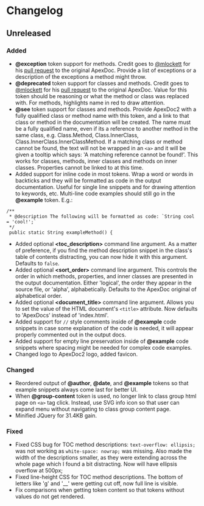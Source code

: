 # Changelog

## Unreleased

### Added
- **@exception** token support for methods. Credit goes to [@mlockett](https://github.com/mlockett) for his [pull request](https://github.com/SalesforceFoundation/ApexDoc/pull/75) to the original ApexDoc. Provide a list of exceptions or a description of the exceptions a method might throw.
- **@deprecated** token support for classes and methods. Credit goes to [@mlockett](https://github.com/mlockett) for his [pull request](https://github.com/SalesforceFoundation/ApexDoc/pull/75) to the original ApexDoc. Value for this token should be reasoning or what the method or class was replaced with. For methods, highlights name in red to draw attention.
- **@see** token support for classes and methods. Provide ApexDoc2 with a fully qualified class or method name with this token, and a link to that class or method in the documentation will be created. The name must be a fully qualified name, even if its a reference to another method in the same class, e.g. Class.Method, Class.InnerClass, Class.InnerClass.InnerClassMethod. If a matching class or method cannot be found, the text will not be wrapped in an `<a>` and it will be given a tooltip which says: 'A matching reference cannot be found!'. This works for classes, methods, inner classes and methods on inner classes. Properties cannot be linked to at this time.
- Added support for inline code in most tokens. Wrap a word or words in backticks and they will be formatted as code in the output documentation. Useful for single line snippets and for drawing attention to keywords, etc. Multi-line code examples should still go in the **@example** token. E.g.:

```
/**
 * @description The following will be formatted as code: `String cool = 'cool!';`
 */
 public static String exampleMethod() {
```
- Added optional **<toc_description>** command line argument. As a matter of preference, if you find the method description snippet in the class's table of contents distracting, you can now hide it with this argument. Defaults to `false`.
- Added optional **<sort_order>** command line argument. This controls the order in which methods, properties, and inner classes are presented in the output documentation. Either 'logical', the order they appear in the source file, or 'alpha', alphabetically. Defaults to the ApexDoc original of alphabetical order.
- Added optional **<document_title>** command line argument. Allows you to set the value of the HTML document's `<title>` attribute. Now defaults to 'ApexDocs' instead of 'index.html'.
- Added support for `//` style comments inside of **@example** code snippets in case some explanation of the code is needed, it will appear properly commented out in the output docs.
- Added support for empty line preservation inside of **@example** code snippets where spacing might be needed for complex code examples.
- Changed logo to ApexDoc2 logo, added favicon.

### Changed
- Reordered output of **@author**, **@date**, and **@example** tokens so that example snippets always come last for better UI.
- When **@group-content** token is used, no longer link to class group html page on `<a>` tag click. Instead, use SVG info icon so that user can expand menu without navigating to class group content page.
- Minified JQuery for 31.4KB gain.

### Fixed
- Fixed CSS bug for TOC method descriptions: `text-overflow: ellipsis;` was not working as `white-space: nowrap;` was missing. Also made the width of the descriptions smaller, as they were extending across the whole page which I found a bit distracting. Now will have ellipsis overflow at 500px;
- Fixed line-height CSS for TOC method descriptions. The bottom of letters like 'g' and '__' were getting cut off, now full line is visible.
- Fix comparisons when getting token content so that tokens without values do not get rendered.